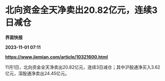# 北向资金全天净卖出20.82亿元，连续3日减仓
**界面快报**

**2023-11-01 07:11**

**https://www.jiemian.com/article/10321600.html**

11月1日，北向资金全天净卖出20.82亿元，连续3日减仓；其中沪股通净买入3.62亿元，深股通净卖出24.45亿元。